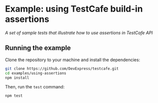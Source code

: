# Example: using TestCafe build-in assertions

*A set of sample tests that illustrate how to use assertions in TestCafe API*

## Running the example

Clone the repository to your machine and install the dependencies:

```sh
git clone https://github.com/DevExpress/testcafe.git
cd examples/using-assertions
npm install
```

Then, run the `test` command:

```sh
npm test
```
